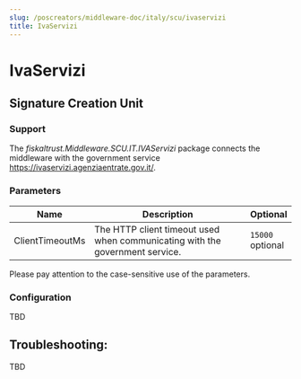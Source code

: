 ```yaml
---
slug: /poscreators/middleware-doc/italy/scu/ivaservizi
title: IvaServizi
---
```


# IvaServizi

## Signature Creation Unit

### Support

The _fiskaltrust.Middleware.SCU.IT.IVAServizi_ package connects the middleware with the government service https://ivaservizi.agenziaentrate.gov.it/.

### Parameters

| Name | Description | Optional |
| ---- | ------------ |--------- |
| ClientTimeoutMs | The HTTP client timeout used when communicating with the government service. | `15000`<br />optional |

Please pay attention to the case-sensitive use of the parameters.

### Configuration

TBD

## Troubleshooting:

TBD